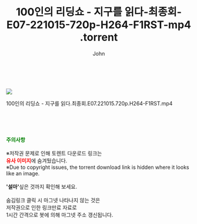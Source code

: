 ﻿---
layout: post
title:  "                   100인의 리딩쇼 - 지구를 읽다-최종회-E07-221015-720p-H264-F1RST-mp4                .torrent"
author: John
categories: [ TV ]
tags: [  ]
image: https://torrentrj58.com/uploadfile/full/c877428e04b0910cac49452937d9c01e1e91dc1a.jpg 
description: "                   100인의 리딩쇼 - 지구를 읽다-최종회-E07-221015-720p-H264-F1RST-mp4                 torrent 정보 공유"
toc: true
toc_sticky: true
---

<br>
<p><img src="https://torrentrj58.com/uploadfile/full/c877428e04b0910cac49452937d9c01e1e91dc1a.jpg"/></p>
 100인의 리딩쇼 - 지구를 읽다.최종회.E07.221015.720p.H264-F1RST.mp4    
    
<br><br><br>
<p data-ke-size="size16"><b><span style="color: green;">주의사항</span></b><br /><br />※저작권 문제로 인해 토렌트 다운로드 링크는<br /><b><span style="color: red;">유사 이미지</span></b>에 숨겨뒀습니다.<br />※Due to copyright issues, the torrent download link is hidden where it looks like an image.<br /><br /><b>'설마'</b>싶은 것까지 확인해 보세요.<br /><br />숨김링크 클릭 시 마그넷 나타나지 않는 것은<br />저작권으로 인한 링크만료 자료로<br />1시간 간격으로 봇에 의해 마그넷 주소 갱신됩니다.</p>
